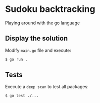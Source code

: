 # Sudoku backtracking

Playing around with the go language

## Display the solution

Modify `main.go` file and execute:

```bash
$ go run .
```

## Tests

Execute a `deep scan` to test all packages:

```bash
$ go test ./...
```
